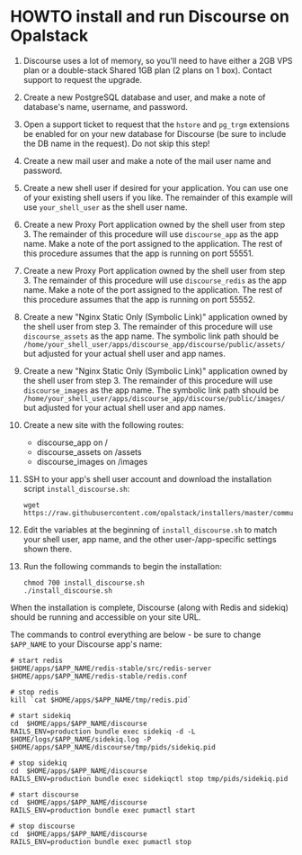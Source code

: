 # HOWTO install and run Discourse on Opalstack

1. Discourse uses a lot of memory, so you'll need to have either a 2GB VPS plan or a double-stack Shared 1GB plan (2 plans on 1 box). Contact support to request the upgrade.
2. Create a new PostgreSQL database and user, and make a note of database's name, username, and password.
3. Open a support ticket to request that the `hstore` and `pg_trgm` extensions be enabled for on your new database for Discourse (be sure to include the DB name in the request). Do not skip this step!
4. Create a new mail user and make a note of the mail user name and password.
5. Create a new shell user if desired for your application. You can use one of your existing shell users if you like. The remainder of this example will use `your_shell_user` as the shell user name.
6. Create a new Proxy Port application owned by the shell user from step 3. The remainder of this procedure will use `discourse_app` as the app name. Make a note of the port assigned to the application. The rest of this procedure assumes that the app is running on port 55551.
7. Create a new Proxy Port application owned by the shell user from step 3. The remainder of this procedure will use `discourse_redis` as the app name. Make a note of the port assigned to the application. The rest of this procedure assumes that the app is running on port 55552.
8. Create a new "Nginx Static Only (Symbolic Link)" application owned by the shell user from step 3. The remainder of this procedure will use `discourse_assets` as the app name. The symbolic link path should be `/home/your_shell_user/apps/discourse_app/discourse/public/assets/` but adjusted for your actual shell user and app names.
9. Create a new "Nginx Static Only (Symbolic Link)" application owned by the shell user from step 3. The remainder of this procedure will use `discourse_images` as the app name. The symbolic link path should be `/home/your_shell_user/apps/discourse_app/discourse/public/images/` but adjusted for your actual shell user and app names.
10. Create a new site with the following routes:
    - discourse_app on /
    - discourse_assets on /assets
    - discourse_images on /images 
11. SSH to your app's shell user account and download the installation script `install_discourse.sh`:

    ```
    wget https://raw.githubusercontent.com/opalstack/installers/master/community/discourse/install_discourse.sh
    ```
12. Edit the variables at the beginning of `install_discourse.sh` to match your shell user, app name, and the other user-/app-specific settings shown there.
13. Run the following commands to begin the installation:

    ```
    chmod 700 install_discourse.sh
    ./install_discourse.sh
    ```
When the installation is complete, Discourse (along with Redis and sidekiq) should be running and accessible on your site URL.

The commands to control everything are below - be sure to change `$APP_NAME` to your Discourse app's name:
```
# start redis
$HOME/apps/$APP_NAME/redis-stable/src/redis-server $HOME/apps/$APP_NAME/redis-stable/redis.conf

# stop redis
kill `cat $HOME/apps/$APP_NAME/tmp/redis.pid`

# start sidekiq
cd  $HOME/apps/$APP_NAME/discourse
RAILS_ENV=production bundle exec sidekiq -d -L $HOME/logs/$APP_NAME/sidekiq.log -P $HOME/apps/$APP_NAME/discourse/tmp/pids/sidekiq.pid

# stop sidekiq
cd  $HOME/apps/$APP_NAME/discourse
RAILS_ENV=production bundle exec sidekiqctl stop tmp/pids/sidekiq.pid

# start discourse
cd  $HOME/apps/$APP_NAME/discourse
RAILS_ENV=production bundle exec pumactl start

# stop discourse
cd  $HOME/apps/$APP_NAME/discourse
RAILS_ENV=production bundle exec pumactl stop
```
